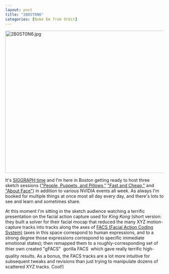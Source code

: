 ```yaml
---
layout: post
title: "2B0ST0N6"
categories: [Nuke Em from Orbit]
---
```

<img alt="2B0ST0N6.jpg" src="http://www.botzilla.com/blog/pix2006/2B0ST0N6.jpg" width="807" height="454" border="0" />

It's <a href="http://www.siggraph.org/s2006/">SIGGRAPH time</a> and I'm here in Boston getting ready to host three sketch sessions (<a href="http://www.siggraph.org/s2006/main.php?f=conference&p=sketches&s=11">"People, Puppets, and Pillows,"</a> <a href="http://www.siggraph.org/s2006/main.php?f=conference&p=sketches&s=28">"Fast and Cheap,"</a> and <a href="http://www.siggraph.org/s2006/main.php?f=conference&p=sketches&s=30">"About Face"</a>) in addition to various NVIDIA events all week. As always I'm booked for multiple things at once most all day every day, and there's lots to see and learn and sometimes share.

At this moment I'm sitting in the sketch audience watching a terrific presentation on the facial action capture used for <i>King Kong</i> (short version: they built a solver for their facial mocap that reduced the many XYZ motion-capture tracks into tracks along the axes of <a href="http://www.paulekman.com/">FACS (Facial Action Coding System)</a> (axes in this space correspond to human expressions, and to a strong degree those expressions correspond to specific immediate emotional states); then remapped them to a roughly-corresponding set of thier own created "gFACS" &#151; gorilla FACS &#151; which gave really terrific high-quality results. As a bonus, the FACS tracks are a lot more intuitive for subsequent tweaks and revisions than just trying to manipulate dozens of scattered XYZ tracks. Cool!)



<!--more-->

